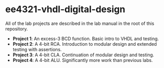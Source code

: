 ee4321-vhdl-digital-design
==========================

All of the lab projects are described in the lab manual in the root of this 
repository.

- **Project 1**: An excess-3 BCD function. Basic intro to VHDL and testing.
- **Project 2**: A 4-bit RCA. Introduction to modular design and extended 
testing with assertions.
- **Project 3**: A 4-bit CLA. Continuation of modular design and testing.
- **Project 4**: A 4-bit ALU. Significantly more work than previous labs.

